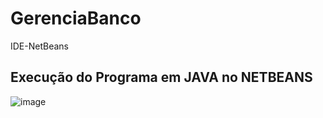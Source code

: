 # GerenciaBanco
IDE-NetBeans
## Execução do Programa em JAVA no NETBEANS
![image](https://github.com/user-attachments/assets/46ca7c3a-aac0-4ccb-a3c1-688fad9db871)
